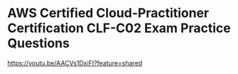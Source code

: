 # AWS Certified Cloud-Practitioner Certification CLF-C02 Exam Practice Questions

https://youtu.be/AACVs1DxiFI?feature=shared
